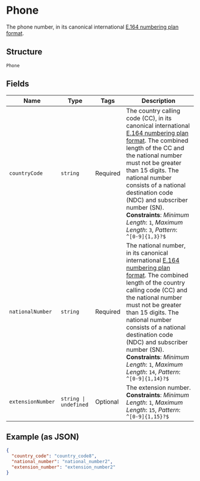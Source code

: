 
# Phone

The phone number, in its canonical international [E.164 numbering plan format](https://www.itu.int/rec/T-REC-E.164/en).

## Structure

`Phone`

## Fields

| Name | Type | Tags | Description |
|  --- | --- | --- | --- |
| `countryCode` | `string` | Required | The country calling code (CC), in its canonical international [E.164 numbering plan format](https://www.itu.int/rec/T-REC-E.164/en). The combined length of the CC and the national number must not be greater than 15 digits. The national number consists of a national destination code (NDC) and subscriber number (SN).<br>**Constraints**: *Minimum Length*: `1`, *Maximum Length*: `3`, *Pattern*: `^[0-9]{1,3}?$` |
| `nationalNumber` | `string` | Required | The national number, in its canonical international [E.164 numbering plan format](https://www.itu.int/rec/T-REC-E.164/en). The combined length of the country calling code (CC) and the national number must not be greater than 15 digits. The national number consists of a national destination code (NDC) and subscriber number (SN).<br>**Constraints**: *Minimum Length*: `1`, *Maximum Length*: `14`, *Pattern*: `^[0-9]{1,14}?$` |
| `extensionNumber` | `string \| undefined` | Optional | The extension number.<br>**Constraints**: *Minimum Length*: `1`, *Maximum Length*: `15`, *Pattern*: `^[0-9]{1,15}?$` |

## Example (as JSON)

```json
{
  "country_code": "country_code8",
  "national_number": "national_number2",
  "extension_number": "extension_number2"
}
```

